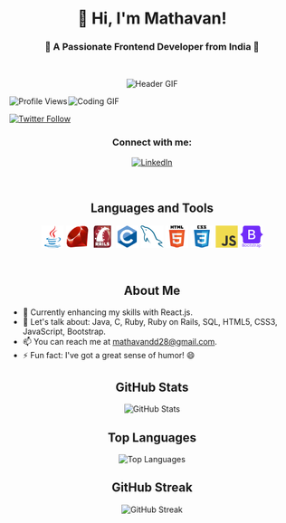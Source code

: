 <h1 align="center">👋 Hi, I'm Mathavan!</h1>
<h3 align="center">🚀 A Passionate Frontend Developer from India 🌟</h3><br>

<p align="center">
  <img src="https://www.pramukhdigital.com/wp-content/uploads/2018/07/New-PNC-Animated-Banners.gif" alt="Header GIF">
</p>

<img align="right" src="https://media1.giphy.com/media/lP8xu5t2DLGG045H8F/giphy.gif" width="400" alt="Coding GIF">

<p align="left"> 
  <img src="https://komarev.com/ghpvc/?username=mathavanb&label=Profile%20views&color=0e75b6&style=flat" alt="Profile Views" />
</p>

<p align="left">
  <a href="https://twitter.com/mathavanb">
    <img src="https://img.shields.io/twitter/follow/mathavanb?label=Follow&style=for-the-badge&logo=twitter" alt="Twitter Follow">
  </a>
</p>

<h3 align="center">Connect with me:</h3>
<p align="center">
  <a href="https://www.linkedin.com/in/mathavan15" target="_blank">
    <img src="https://raw.githubusercontent.com/rahuldkjain/github-profile-readme-generator/master/src/images/icons/Social/linked-in-alt.svg" alt="LinkedIn" height="30" width="40" />
  </a>
</p>

<br>

<h2 align="center">Languages and Tools</h2>

<p align="center">
  <img src="https://raw.githubusercontent.com/devicons/devicon/master/icons/java/java-original.svg" alt="Java" width="40" height="40" />
  <img src="https://raw.githubusercontent.com/devicons/devicon/master/icons/ruby/ruby-original.svg" alt="Ruby" width="40" height="40" />
  <img src="https://raw.githubusercontent.com/devicons/devicon/master/icons/rails/rails-original-wordmark.svg" alt="Ruby on Rails" width="40" height="40" />
  <img src="https://raw.githubusercontent.com/devicons/devicon/master/icons/c/c-original.svg" alt="C" width="40" height="40" />
  <img src="https://raw.githubusercontent.com/devicons/devicon/master/icons/mysql/mysql-original.svg" alt="SQL" width="40" height="40" />
  <img src="https://raw.githubusercontent.com/devicons/devicon/master/icons/html5/html5-original-wordmark.svg" alt="HTML5" width="40" height="40" />
  <img src="https://raw.githubusercontent.com/devicons/devicon/master/icons/css3/css3-original-wordmark.svg" alt="CSS3" width="40" height="40" />
  <img src="https://raw.githubusercontent.com/devicons/devicon/master/icons/javascript/javascript-original.svg" alt="JavaScript" width="40" height="40" />
  <img src="https://raw.githubusercontent.com/devicons/devicon/master/icons/bootstrap/bootstrap-plain-wordmark.svg" alt="Bootstrap" width="40" height="40" />
</p>

<br>

<h2 align="center">About Me</h2>

- 🌱 Currently enhancing my skills with React.js.
- 💬 Let's talk about: Java, C, Ruby, Ruby on Rails, SQL, HTML5, CSS3, JavaScript, Bootstrap.
- 📫 You can reach me at [mathavandd28@gmail.com](mailto:mathavandd28@gmail.com).
- ⚡️ Fun fact: I've got a great sense of humor! 😄<br>


<h2 align="center">GitHub Stats</h2>

<p align="center">
  <img src="https://github-readme-stats.vercel.app/api?username=mathavanb&show_icons=true&locale=en" alt="GitHub Stats" />
</p>

<h2 align="center">Top Languages</h2>

<p align="center">
  <img src="https://github-readme-stats.vercel.app/api/top-langs?username=mathavanb&show_icons=true&locale=en&layout=compact" alt="Top Languages" />
</p>

<h2 align="center">GitHub Streak</h2>

<p align="center">
  <img src="https://github-readme-streak-stats.herokuapp.com/?user=mathavanb" alt="GitHub Streak" />
</p>
